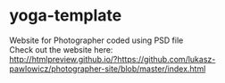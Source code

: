 # yoga-template
Website for Photographer coded using PSD file
<br>Check out the website here:
<br>http://htmlpreview.github.io/?https://github.com/lukasz-pawlowicz/photographer-site/blob/master/index.html
